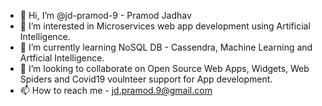 - 👋 Hi, I’m @jd-pramod-9 - Pramod Jadhav
- 👀 I’m interested in Microservices web app development using Artificial Intelligence.
- 🌱 I’m currently learning NoSQL DB - Cassendra, Machine Learning and Artficial Intelligence.
- 💞️ I’m looking to collaborate on Open Source Web Apps, Widgets, Web Spiders and Covid19 voulnteer support for App development.
- 📫 How to reach me - jd.pramod.9@gmail.com

<!---
jd-pramod-9/jd-pramod-9 is a ✨ special ✨ repository because its `README.md` (this file) appears on your GitHub profile.
You can click the Preview link to take a look at your changes.
--->
